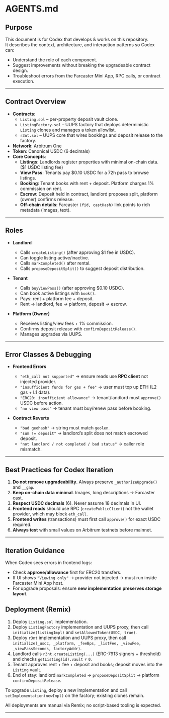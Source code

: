 # AGENTS.md

## Purpose
This document is for Codex that develops & works on this repository.  
It describes the context, architecture, and interaction patterns so Codex can:
- Understand the role of each component.
- Suggest improvements without breaking the upgradeable contract design.
- Troubleshoot errors from the Farcaster Mini App, RPC calls, or contract execution.

---

## Contract Overview
- **Contracts**:
  - `Listing.sol` – per-property deposit vault clone.
  - `ListingFactory.sol` – UUPS factory that deploys deterministic `Listing` clones and manages a token allowlist.
  - `r3nt.sol` – UUPS core that wires bookings and deposit release to the factory.
- **Network**: Arbitrum One
- **Token**: Canonical USDC (6 decimals)
- **Core Concepts**:
  - **Listings**: Landlords register properties with minimal on-chain data. ($1 USDC listing fee)
  - **View Pass**: Tenants pay $0.10 USDC for a 72h pass to browse listings.
  - **Booking**: Tenant books with rent + deposit. Platform charges 1% commission on rent.
  - **Escrow**: Deposit held in contract, landlord proposes split, platform (owner) confirms release.
  - **Off-chain details**: Farcaster `(fid, castHash)` link points to rich metadata (images, text).

---

## Roles
- **Landlord**  
  - Calls `createListing()` (after approving $1 fee in USDC).  
  - Can toggle listing active/inactive.  
  - Calls `markCompleted()` after rental.  
  - Calls `proposeDepositSplit()` to suggest deposit distribution.  

- **Tenant**  
  - Calls `buyViewPass()` (after approving $0.10 USDC).  
  - Can book active listings with `book()`.  
  - Pays: rent + platform fee + deposit.  
  - Rent → landlord, fee → platform, deposit → escrow.  

- **Platform (Owner)**  
  - Receives listing/view fees + 1% commission.  
  - Confirms deposit release with `confirmDepositRelease()`.  
  - Manages upgrades via UUPS.  

---

## Error Classes & Debugging
- **Frontend Errors**  
  - `"eth_call not supported"` → ensure reads use **RPC client** not injected provider.  
  - `"insufficient funds for gas + fee"` → user must top up ETH (L2 gas + L1 data).  
  - `"ERC20: insufficient allowance"` → tenant/landlord must `approve()` USDC before action.  
  - `"no view pass"` → tenant must buy/renew pass before booking.

- **Contract Reverts**  
  - `"bad geohash"` → string must match `geolen`.  
  - `"sum != deposit"` → landlord’s split does not match escrowed deposit.  
  - `"not landlord / not completed / bad status"` → caller role mismatch.  

---

## Best Practices for Codex Iteration
1. **Do not remove upgradeability**. Always preserve `_authorizeUpgrade()` and `__gap`.
2. **Keep on-chain data minimal**. Images, long descriptions → Farcaster cast.
3. **Respect USDC decimals** (6). Never assume 18 decimals in UI.
4. **Frontend reads** should use RPC (`createPublicClient`) not the wallet provider, which may block `eth_call`.
5. **Frontend writes** (transactions) must first call `approve()` for exact USDC required.
6. **Always test** with small values on Arbitrum testnets before mainnet.

---

## Iteration Guidance
When Codex sees errors in frontend logs:
- Check **approve/allowance** first for ERC20 transfers.
- If UI shows `"Viewing only"` → provider not injected → must run inside Farcaster Mini App host.
- For upgrade proposals: ensure **new implementation preserves storage layout**.

## Deployment (Remix)
1. Deploy `Listing.sol` implementation.
2. Deploy `ListingFactory` implementation and UUPS proxy, then call `initialize(listingImpl)` and `setAllowedToken(USDC, true)`.
3. Deploy `r3nt` implementation and UUPS proxy, then call `initialize(_usdc, _platform, _feeBps, _listFee, _viewFee, _viewPassSeconds, factoryAddr)`.
4. Landlord calls `r3nt.createListing(...)` (ERC-7913 signers + threshold) and checks `getListing(id).vault` ≠ `0`.
5. Tenant approves rent + fee + deposit and books; deposit moves into the `Listing` vault.
6. End of stay: landlord `markCompleted` → `proposeDepositSplit` → platform `confirmDepositRelease`.

To upgrade `Listing`, deploy a new implementation and call `setImplementation(newImpl)` on the factory; existing clones remain.

All deployments are manual via Remix; no script-based tooling is expected.

---

